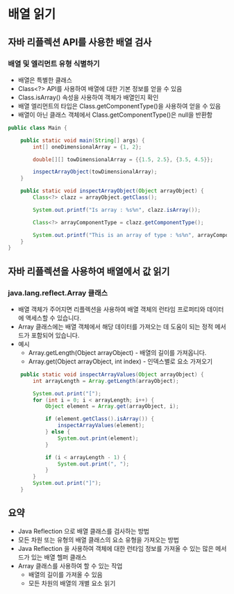 # 배열 읽기
## 자바 리플렉션 API를 사용한 배열 검사
### 배열 및 엘리먼트 유형 식별하기
- 배열은 특별한 클래스
- Class<?> API를 사용하여 배열에 대한 기본 정보를 얻을 수 있음
- Class.isArray() 속성을 사용하여 객체가 배열인지 확인
- 배열 엘리먼트의 타입은 Class.getComponentType()을 사용하여 얻을 수 있음
- 배열이 아닌 클래스 객체에서 Class.getComponentType()은 null을 반환함
```java
public class Main {

    public static void main(String[] args) {
        int[] oneDimensionalArray = {1, 2};

        double[][] towDimensionalArray = {{1.5, 2.5}, {3.5, 4.5}};

        inspectArrayObject(towDimensionalArray);
    }

    public static void inspectArrayObject(Object arrayObject) {
        Class<?> clazz = arrayObject.getClass();

        System.out.printf("Is array : %s%n", clazz.isArray());

        Class<?> arrayComponentType = clazz.getComponentType();

        System.out.printf("This is an array of type : %s%n", arrayComponentType.getTypeName());
    }
}

```
## 자바 리플렉션을 사용하여 배열에서 값 읽기
### java.lang.reflect.Array 클래스
- 배열 객체가 주어지면 리플렉션을 사용하여 배열 객체의 런타임 프로퍼티와 데이터에 액세스할 수 있습니다.
- Array 클래스에는 배열 객체에서 해당 데이터를 가져오는 데 도움이 되는 정적 메서드가 포함되어 있습니다.
- 예시
    - Array.getLength(Object arrayObject) - 배열의 길이를 가져옵니다.
    - Array.get(Object arrayObject, int index) - 인덱스별로 요소 가져오기
```java
    public static void inspectArrayValues(Object arrayObject) {
        int arrayLength = Array.getLength(arrayObject);

        System.out.print("[");
        for (int i = 0; i < arrayLength; i++) {
            Object element = Array.get(arrayObject, i);

            if (element.getClass().isArray()) {
                inspectArrayValues(element);
            } else {
                System.out.print(element);
            }

            if (i < arrayLength - 1) {
                System.out.print(", ");
            }
        }
        System.out.print("]");
    }
```

## 요약
- Java Reflection 으로 배열 클래스를 검사하는 방법
- 모든 차원 또는 유형의 배열 클래스의 요소 유형을 가져오는 방법
- Java Reflection 을 사용하여 객체에 대한 런타임 정보를 가져올 수 있는 많은 메서드가 있는 배열 헬퍼 클래스
- Array 클래스를 사용하여 할 수 있는 작업
    - 배열의 길이를 가져올 수 있음
    - 모든 차원의 배열의 개별 요소 읽기
